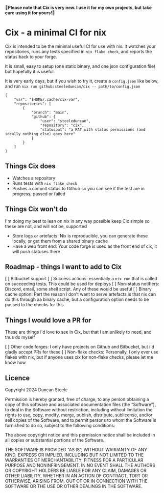 **🚧Please note that Cix is very new. I use it for my own projects, but take care using it for yours!🚧**

# Cix - a minimal CI for nix

Cix is intended to be the minimal useful CI for use with nix.
It watches your repositories, runs any tests specified in `nix flake check`, and reports the status back to your forge.

It is small, easy to setup (one static binary, and one json configuration file) but hopefully it is useful.

It is very early days, but if you wish to try it, create a `config.json` like below, and run `nix run github:steeleduncan/cix -- path/to/config.json`

```
{
    "var": "$HOME/.cache/cix-var",
    "repositories": [
        {
            "branch": "main",
            "github": {
                "user": "steeleduncan",
                "repository": "cix",
                "statuspat": "a PAT with status permissions (and ideally nothing else) goes here"
            }
        }
    ]
}
```


## Things Cix does

- Watches a repository
- Runs tests with `nix flake check`
- Pushes a commit status to Github so you can see if the test are in progress, passed or failed

## Things Cix won't do

I'm doing my best to lean on nix in any way possible keep Cix simple so these are not, and will not be, supported

- Store logs or artefacts: Nix is reproducible, you can generate these locally, or get them from a shared binary cache
- Have a web front end: Your code forge is used as the front end of cix, it will push statuses there

## Roadmap - things I want to add to Cix

[ ] Bitbucket support
[ ] Success actions: essentially a `nix run` that is called on succeeding tests. This could be used for deploys
[ ] Non-status notifiers: Discord, email, some shell script. Any of these would be useful
[ ] Binary cache option: Part the reason I don't want to serve artefacts is that nix can do this through aa binary cache, but a configuration option needs to be passed to the checks for this

## Things I would love a PR for

These are things I'd love to see in Cix, but that I am unlikely to need, and thus do myself

[ ] Other code forges: I only have projects on Github and Bitbucket, but i'd gladly accept PRs for these
[ ] Non-flake checks: Personally, I only ever use flakes with nix, but if anyone uses cix for non-flake checks, please let me know how

## Licence

Copyright 2024 Duncan Steele

Permission is hereby granted, free of charge, to any person obtaining a copy of this software and associated documentation files (the “Software”), to deal in the Software without restriction, including without limitation the rights to use, copy, modify, merge, publish, distribute, sublicense, and/or sell copies of the Software, and to permit persons to whom the Software is furnished to do so, subject to the following conditions:

The above copyright notice and this permission notice shall be included in all copies or substantial portions of the Software.

THE SOFTWARE IS PROVIDED “AS IS”, WITHOUT WARRANTY OF ANY KIND, EXPRESS OR IMPLIED, INCLUDING BUT NOT LIMITED TO THE WARRANTIES OF MERCHANTABILITY, FITNESS FOR A PARTICULAR PURPOSE AND NONINFRINGEMENT. IN NO EVENT SHALL THE AUTHORS OR COPYRIGHT HOLDERS BE LIABLE FOR ANY CLAIM, DAMAGES OR OTHER LIABILITY, WHETHER IN AN ACTION OF CONTRACT, TORT OR OTHERWISE, ARISING FROM, OUT OF OR IN CONNECTION WITH THE SOFTWARE OR THE USE OR OTHER DEALINGS IN THE SOFTWARE.
